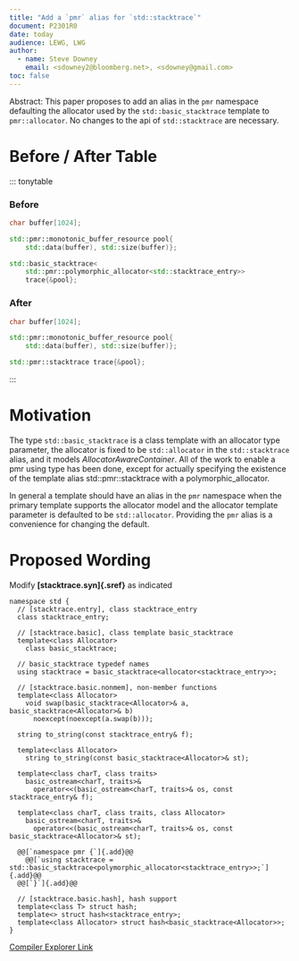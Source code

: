 ```yaml
---
title: "Add a `pmr` alias for `std::stacktrace`"
document: P2301R0
date: today
audience: LEWG, LWG
author:
  - name: Steve Downey
    email: <sdowney2@bloomberg.net>, <sdowney@gmail.com>
toc: false
---
```



Abstract: This paper proposes to add an alias in the `pmr` namespace defaulting the allocator used by the `std::basic_stacktrace` template to `pmr::allocator`. No changes to the api of `std::stacktrace` are necessary.

# Before / After Table

::: tonytable

### Before
```C++
char buffer[1024];

std::pmr::monotonic_buffer_resource pool{
    std::data(buffer), std::size(buffer)};

std::basic_stacktrace<
    std::pmr::polymorphic_allocator<std::stacktrace_entry>>
    trace{&pool};
```

### After
```C++
char buffer[1024];

std::pmr::monotonic_buffer_resource pool{
    std::data(buffer), std::size(buffer)};

std::pmr::stacktrace trace{&pool};
```

:::

# Motivation

The type `std::basic_stacktrace` is a class template with an allocator type parameter, the allocator is fixed to be `std::allocator` in the `std::stacktrace` alias, and it models _AllocatorAwareContainer_. All of the work to enable a pmr using type has been done, except for actually specifying the existence of the template alias std::pmr::stacktrace with a polymorphic_allocator.

In general a template should have an alias in the `pmr` namespace when the primary template supports the allocator model and the allocator template parameter is defaulted to be `std::allocator`. Providing the `pmr` alias is a convenience for changing the default.



# Proposed Wording

Modify __[stacktrace.syn]{.sref}__ as indicated

```
namespace std {
  // [stacktrace.entry], class stacktrace_­entry
  class stacktrace_entry;

  // [stacktrace.basic], class template basic_­stacktrace
  template<class Allocator>
    class basic_stacktrace;

  // basic_­stacktrace typedef names
  using stacktrace = basic_stacktrace<allocator<stacktrace_entry>>;

  // [stacktrace.basic.nonmem], non-member functions
  template<class Allocator>
    void swap(basic_stacktrace<Allocator>& a, basic_stacktrace<Allocator>& b)
      noexcept(noexcept(a.swap(b)));

  string to_string(const stacktrace_entry& f);

  template<class Allocator>
    string to_string(const basic_stacktrace<Allocator>& st);

  template<class charT, class traits>
    basic_ostream<charT, traits>&
      operator<<(basic_ostream<charT, traits>& os, const stacktrace_entry& f);

  template<class charT, class traits, class Allocator>
    basic_ostream<charT, traits>&
      operator<<(basic_ostream<charT, traits>& os, const basic_stacktrace<Allocator>& st);

  @@[`namespace pmr {`]{.add}@@
    @@[`using stacktrace = std::basic_stacktrace<polymorphic_allocator<stacktrace_entry>>;`]{.add}@@
  @@[`}`]{.add}@@

  // [stacktrace.basic.hash], hash support
  template<class T> struct hash;
  template<> struct hash<stacktrace_entry>;
  template<class Allocator> struct hash<basic_stacktrace<Allocator>>;
}
```
[Compiler Explorer Link](https://godbolt.org/#z:OYLghAFBqd5QCxAYwPYBMCmBRdBLAF1QCcAaPECAM1QDsCBlZAQwBtMQBGAFlICsupVs1qhkAUgBMAISnTSAZ0ztkBPHUqZa6AMKpWAVwC2tQVvQAZPLUwA5YwCNMxEAFYAbKQAOqBYXW0eoYmgj5%2BanRWNvZGTi4eisqYqgEMBMzEBEHGppyJKhG0aRkEUXaOzm6eCumZ2SF5NSVlMXFVAJSKqAbEyBwA5FIAzNbIhlgA1OJDOkaYRiQAntPY4gAMAILDo%2BOYUzNzC8SLAPrEmArdvZgr61ubd7TMcwpezH0TNehTAOyymxMJgB6IFTVzSJrIADWBGI70wADotLDlq4ACKkCZjZgKBSfdLQ2Hwk7iHSScQbNHI453QHY3H494wuF9E7U5ZDf73DaAkFgiEE5nwhEOHF4CTozH0vEEeZeYSyiaivzIElkiloyFCvq0iayozy5iy6Y6aUTDasVioFhEYi3AGArHCBnK8UnLVEnWcu66vmu1Wk8mUj0svYERZeTBYKgTJ4vXUGPyiRmE0P7NFKsWqkPwk1sK02kgmnOs9m3Iarb0PB188TgkuI/0I2h0Q51jGxugAWkOcQmVAMtBSdAUuv1huNMzNFoLRqLFd1gIAbqg8N8FAB3ZheCD%2B92Cz03GYz61zu0LyTuCbMTF7hsmk%2BF8%2BrS9K9qLx0tzAADz6XgIEBfr%2BmD/hAzAIpu267u0MHTFyuo1MQ1jAHqqD7khogQGgtA1Cm2qYGy9A0q%2BVDvlW3KAuOCpHqazp4o%2BZ72jyjqIchqHochWEjgQmYqvuTKHg%2BlqnratyvjUZHwQ6VFGjRZrIAgGQACpSnRepwoQo4Lg6gJ7r4sKYM8JoKcpmJEppYnuB%2BgKoJGcKiTMJq7lmJz6ecRlTopxAqepzAWReV6%2BFK3F4YehEolIV6kXBPrSXK1HGWpJneapOIyhpBAKKlDIMQ5qw6bxbpuYZRjGV5PnmZllnWRMtnOIxjkzM5fHFR5prlWZGVaS%2BgVZViIV3geoZCbOeWRfikmxcxcYXG8HxeEYxC/FyjoTImbENum%2BLoCAICDQJw0zD4rCLEcXgIG6%2BYifOOgNuFNILo9K2/GiU2%2BqCdYCgdwpNopCgIO2mJ/QgnwGF4PiZGO8WyYlaUTEpKz4sQBiqBMwMxXFBoJY12BIyjPHozMd1lk9UNYzDU5qbl8644h%2BNoziAMzPtqa5sewlPuWlbwT8r3Vhs1g8U4NDnBA7TLXcyVKgYVBUM4n2cGskjcO2GPcl8u0LS4IALC2RC0G6Dgy3LxBnBcVzzag%2BjiH8H4ayA6BGswu7G84nTbbtfgAF6YC7stuzbr3kXc9ss/hJp2wQO0gFrmv6KdJDnZdHMNbdUee0NxIk5W%2BXMZRw225ePjW7zauB1NgvXlQsrEGLEubFLRv%2B3a4KK8rqvB5s9uxzrdCoPrhuu6b5yXD0lsl89gL2476R%2Byb7v297vtN/P5edxs3eLRn30fIJhfuMXrBrzzaL9J0rAgP0rj9KQpj9GsN%2BoJfOhyHInwW3swycDfBCXw/MGkChCAIYQwEQgPARAyBngL79G4DfO%2BD9SBP36DfBQIA1ikF/vfM%2BpA4CwCQGgA0eB2BkAoFxIhJCUDCFECcWEg4oSkCoMQmuaDdx/xvg4awGRFiX2/qQQhcx6AAHlaAnXYaQLARgRDAHYOI/A5wUhLguOIn8yQDCyl4TfQWyhxGsDwA4OExw9BYE0ZgpCRhNGdBoPQJgbAOA8H4IIahYhX4yCEPotBkBOi2UKGg/oXYuxfGmGiCQMg5CSEQUoAoARNDaHqLkUg5gWgVBcHkMI/g6DxNCL4DJtBkmxEqI0JIw4ii1CyPoHIggonJEKMUTI%2BS2iNDKVkppzRrDlAKakzoo9rhcHPpfa%2Bt9xHIO/AADncF2dw3AnTSImBAOhtAoTiwgLgQgJApiSCGHkCYegKHOA2Vs8WL8wkyB/uwgBQCQFgMgTckB0DL5wKGdgpBl9UHoMwec3BMBEAgG6AQLw6jyCUEIV4YhhTEn4FtIIaxjAWCyIcRuOEXhLFCAGfA4Zl8v4TA3IQEGYyJlTJmcmeZyNFntDOdgi5wDQG3Nuai2B6LnnILeRgrB/9%2Bn9EkIyxBzKPmUs6Eo4gfgNDcCAA)
